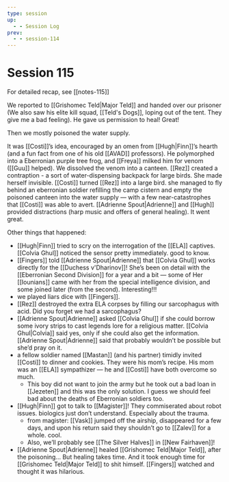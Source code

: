 ```yaml
---
type: session
up:
  - - Session Log
prev:
  - - session-114
---
```


# Session 115

For detailed recap, see [[notes-115]]

We reported to [[Grishomec Teld|Major Teld]] and handed over our prisoner (We also saw his elite kill squad, [[Teld's Dogs]], loping out of the tent. They give me a bad feeling). He gave us permission to heal! Great!

Then we mostly poisoned the water supply. 

It was [[Costi]]’s idea, encouraged by an omen from [[Hugh|Finn]]’s hearth (and a fun fact from one of his old [[AVAD]] professors). He polymorphed into a Eberronian purple tree frog, and [[Freya]] milked him for venom ([[Guu]] helped). We dissolved the venom into a canteen. [[Rez]] created a contraption - a sort of water-dispensing backpack for large birds. She made herself invisible. [[Costi]] turned [[Rez]] into a large bird. she managed to fly behind an eberronian soldier refilling the camp cistern and empty the poisoned canteen into the water supply — with a few near-catastrophes that [[Costi]] was able to avert. [[Adrienne Spout|Adrienne]] and [[Hugh]] provided distractions (harp music and offers of general healing). It went great. 

Other things that happened:
- [[Hugh|Finn]] tried to scry on the interrogation of the [[ELA]] captives. [[Colvia Ghul]] noticed the sensor pretty immediately. good to know. 
- [[Fingers]] told [[Adrienne Spout|Adrienne]] that [[Colvia Ghul]] works directly for the [[Duchess v'Dharinov]]! She’s been on detail with the [[Eberronian Second Division]] for a year and a bit — some of Her [[Iounians]] came with her from the special intelligence division, and some joined later (from the second). Interesting!!!
- we played liars dice with [[Fingers]].
- [[Rez]] destroyed the extra ELA corpses by filling our sarcophagus with acid. Did you forget we had a sarcophagus? 
- [[Adrienne Spout|Adrienne]] asked [[Colvia Ghul]] if she could borrow some ivory strips to cast legends lore for a religious matter. [[Colvia Ghul|Colvia]] said yes, only if she could also get the information. [[Adrienne Spout|Adrienne]] said that probably wouldn’t be possible but she’d pray on it. 
- a fellow soldier named [[Mastan]] (and his partner) timidly invited [[Costi]] to dinner and  cookies. They were his mom’s recipe. His mom was an [[ELA]] sympathizer — he and [[Costi]] have both overcome so much. 
	- This boy did not want to join the army but he took out a bad loan in [[Jezeten]] and this was the only solution. I guess we should feel bad about the deaths of Eberronian soldiers too. 
- [[Hugh|Finn]] got to talk to [[Magister]]! They commiserated about robot issues. biologics just don’t understand. Especially about the trauma. 
	- from magister: [[Vask]] jumped off the airship, disappeared for a few days, and upon his return said they shouldn’t go to [[Zalev]] for a whole. cool.
	- Also, we’ll probably see [[The Silver Halves]] in [[New Fairhaven]]!
- [[Adrienne Spout|Adrienne]] healed [[Grishomec Teld|Major Teld]], after the poisoning… But healing takes time. And it took enough time for [[Grishomec Teld|Major Teld]] to shit himself. [[Fingers]] watched and thought it was hilarious. 

